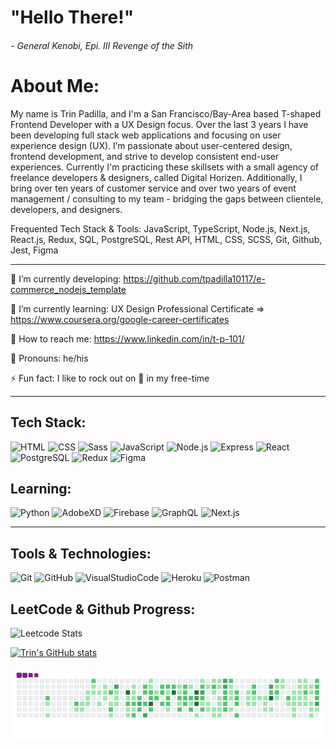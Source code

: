 <!-- Sample Image, need to create a gif: -->
<!--- <p align="center">
<img 
     src='./Nicole Wallace.gif' 
     alt='cute computer icon'
     width='100%'
     style='margin: 0 auto'
/>
</p> -->

# "Hello There!" 
###### - General Kenobi, Epi. III Revenge of the Sith

# About Me:

My name is Trin Padilla, and I'm a San Francisco/Bay-Area based T-shaped Frontend Developer with a UX Design focus.  Over the last 3 years I have been developing full stack web applications and focusing on user experience design (UX).  I’m passionate about user-centered design, frontend development, and strive to develop consistent end-user experiences.  Currently I'm practicing these skillsets with a small agency of freelance developers & designers, called Digital Horizen.  Additionally, I bring over ten years of customer service and over two years of event management / consulting to my team - bridging the gaps between clientele, developers, and designers.

Frequented Tech Stack & Tools:  JavaScript, TypeScript, Node.js, Next.js, React.js, Redux, SQL, PostgreSQL, Rest API, HTML, CSS, SCSS, Git, Github, Jest, Figma

______________________________________________________________________________

🔭  I’m currently developing: https://github.com/tpadilla10117/e-commerce_nodejs_template

🌱  I’m currently learning: UX Design Professional Certificate => https://www.coursera.org/google-career-certificates

🧳  How to reach me: https://www.linkedin.com/in/t-p-101/

👾  Pronouns: he/his

⚡  Fun fact: I like to rock out on  🎸  in my free-time
______________________________________________________________________________

## Tech Stack: 
![HTML](https://img.shields.io/badge/code-HTML-informational?style=flat&logo=HTML5&logoColor=white&color=blueviolet) ![CSS](https://img.shields.io/badge/code-CSS-informational?style=flat&logo=CSS3&logoColor=white&color=blueviolet) ![Sass](https://img.shields.io/badge/code-Sass-informational?style=flat&logo=Sass&logoColor=white&color=blueviolet) ![JavaScript](https://img.shields.io/badge/code-Javascript-informational?style=flat&logo=Javascript&logoColor=white&color=blueviolet) ![Node.js](https://img.shields.io/badge/code-Node.js-informational?style=flat&logo=Node.js&logoColor=white&color=blueviolet) ![Express](https://img.shields.io/badge/code-Express-informational?style=flat&logo=Express&logoColor=white&color=blueviolet) ![React](https://img.shields.io/badge/code-React-informational?style=flat&logo=React&logoColor=white&color=blueviolet) ![PostgreSQL](https://img.shields.io/badge/code-PostgreSQL-informational?style=flat&logo=PostgreSQL&logoColor=white&color=blueviolet) ![Redux](https://img.shields.io/badge/code-Redux-informational?style=flat&logo=Redux&logoColor=white&color=blueviolet) ![Figma](https://img.shields.io/badge/code-Figma-informational?style=flat&logo=Figma&logoColor=white&color=blueviolet)




## Learning: 
![Python](https://img.shields.io/badge/code-Python-informational?style=flat&logo=Python&logoColor=white&color=blueviolet)   ![AdobeXD](https://img.shields.io/badge/code-AdobeXD-informational?style=flat&logo=AdobeXD&logoColor=white&color=blueviolet) ![Firebase](https://img.shields.io/badge/code-Firebase-informational?style=flat&logo=Firebase&logoColor=white&color=blueviolet) ![GraphQL](https://img.shields.io/badge/code-GraphQL-informational?style=flat&logo=GraphQL&logoColor=white&color=blueviolet) ![Next.js](https://img.shields.io/badge/code-Next.js-informational?style=flat&logo=Next.js&logoColor=white&color=blueviolet)
______________________________________________________________________________

## Tools & Technologies:
![Git](https://img.shields.io/badge/tool-Git-informational?style=flat&logo=Git&logoColor=white&color=orange) ![GitHub](https://img.shields.io/badge/tool-GitHub-informational?style=flat&logo=GitHub&logoColor=white&color=orange) ![VisualStudioCode](https://img.shields.io/badge/tool-VS%20Code-informational?style=flat&logo=Visual%20Studio%20Code&logoColor=white&color=orange)  ![Heroku](https://img.shields.io/badge/tool-Heroku-informational?style=flat&logo=Heroku&logoColor=white&color=orange) ![Postman](https://img.shields.io/badge/tool-Postman-informational?style=flat&logo=Postman&logoColor=white&color=orange)

## LeetCode & Github Progress:
![Leetcode Stats](https://leetcode.card.workers.dev/?username=tPadilla10117)

[![Trin's GitHub stats](https://github-readme-stats.vercel.app/api?username=tpadilla10117)](https://github.com/tpadilla10117/github-readme-stats)

![snake gif](https://github.com/tpadilla10117/tpadilla10117/blob/output/github-contribution-grid-snake.gif) 
